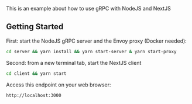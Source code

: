 This is an example about how to use gRPC with NodeJS and NextJS

## Getting Started

First: start the NodeJS gRPC server and the Envoy proxy (Docker needed):

```bash
cd server && yarn install && yarn start-server & yarn start-proxy
```

Second: from a new terminal tab, start the NextJS client

```bash
cd client && yarn start
```

Access this endpoint on your web browser:
```
http://localhost:3000
```
